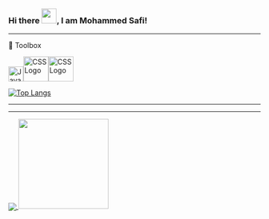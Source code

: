 ### Hi there <img src="https://raw.githubusercontent.com/MartinHeinz/MartinHeinz/master/wave.gif" width="30px">, I am Mohammed Safi!


---

🧰 Toolbox

<img src="https://cdn.worldvectorlogo.com/logos/javascript.svg" alt="JavaScript Logo" width="30" height="30"/><img src="https://cdn.worldvectorlogo.com/logos/css3.svg" alt="CSS Logo" width="50" height="50"/><img src="https://cdn.worldvectorlogo.com/logos/react-1.svg" alt="CSS Logo" width="50" height="50"/>

[![Top Langs](https://github-readme-stats.vercel.app/api/top-langs/?username=dudelybhai&hide=java,html,css&theme=radical)](https://github.com/anuraghazra/github-readme-stats)


---


---


<a href="https://github.com/anuraghazra/github-readme-stats">
  <img align="center" src="https://github-readme-stats.vercel.app/api/wakatime/?username=dudelybhai" />
</a>



<img height="180em" src="https://github-readme-stats.vercel.app/api?username=dudelybhai&show_icons=true&hide_border=true&&count_private=true&include_all_commits=true" />

<!--START_SECTION:waka-->
<!--END_SECTION:waka-->
<!--
**dudelybhai/dudelybhai** is a ✨ _special_ ✨ repository because its `README.md` (this file) appears on your GitHub profile.

Here are some ideas to get you started:

- 🔭 I’m currently working on ...
- 🌱 I’m currently learning ...
- 👯 I’m looking to collaborate on ...
- 🤔 I’m looking for help with ...
- 💬 Ask me about ...
- 📫 How to reach me: ...
- 😄 Pronouns: ...
- ⚡ Fun fact: ...
- <div align="center">
<img src="https://octodex.github.com/images/dunetocat.png" width="200">
<p>This is some centered text.</p>
</div>
-->
